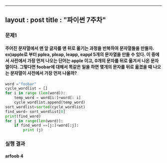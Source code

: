  ---
layout : post
title : "파이썬 7주차"
---
 
 ### 문제1
 #### 주어진 문자열에서 맨 앞 글자를 맨 뒤로 옮기는 과정을 반복하여 문자열들을 만들자. ex)apple로 부터 pplea, pleap, leapp, eappl 5개의 문자열을 만들 수 있다. 이 중에서 사전에서 가장 먼저 나오는 단어는 apple 이고, 0개의 문자를 뒤로 옮겨서 나온 문자열이다. 그렇다면 foobar에 대해서 똑같은 일을 하면 몇개의 문자를 뒤로 옮겼을 때 나오는 문자열이 사전에서 가장 먼저 나올까?
```python
word ="foobar"
cycle_wordlist = []
for i in range (len(word)):
    temp_word = word[i:]+word[: i]
    cycle_wordlist.append(temp_word)
sort_wordlist=sorted(cycle_wordlist)
find_word= sort_wordlist[0]
print(find_word)
for j in range(len(word)):
    if find_word ==[j:]+word[:j]:
        print (j)
```
### 실행 결과
#### arfoob 4


























